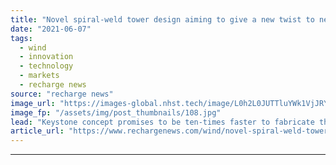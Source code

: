 ```yaml
---
title: "Novel spiral-weld tower design aiming to give a new twist to next-wave wind build"
date: "2021-06-07"
tags: 
  - wind
  - innovation
  - technology
  - markets
  - recharge news
source: "recharge news"
image_url: "https://images-global.nhst.tech/image/L0h2L0JUTTluYWk1VjJRY0lnbExYa1RDWG9ZbWtaWWp1TEhUUlM1UEhYQT0=/nhst/binary/22f9e7a34ee37d540aa0ee01e93935fc"
image_fp: "/assets/img/post_thumbnails/108.jpg"
lead: "Keystone concept promises to be ten-times faster to fabricate than conventional models and to 'significantly' cut the overall cost of onshore and offshore units"
article_url: "https://www.rechargenews.com/wind/novel-spiral-weld-tower-design-aiming-to-give-a-new-twist-to-next-wave-wind-build/2-1-1021640"
---
```


---
